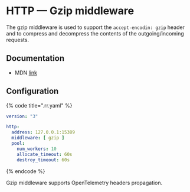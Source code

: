 # HTTP — Gzip middleware

The gzip middleware is used to support the `accept-encodin: gzip` header and to compress and decompress the contents of the
outgoing/incoming requests.

## Documentation

- MDN [link](https://developer.mozilla.org/en-US/docs/Web/HTTP/Headers/Accept-Encoding)

## Configuration

{% code title=".rr.yaml" %}

```yaml
version: "3"

http:
  address: 127.0.0.1:15389
  middleware: [ gzip ]
  pool:
    num_workers: 10
    allocate_timeout: 60s
    destroy_timeout: 60s
```

{% endcode %}

Gzip middleware supports OpenTelemetry headers propagation.
